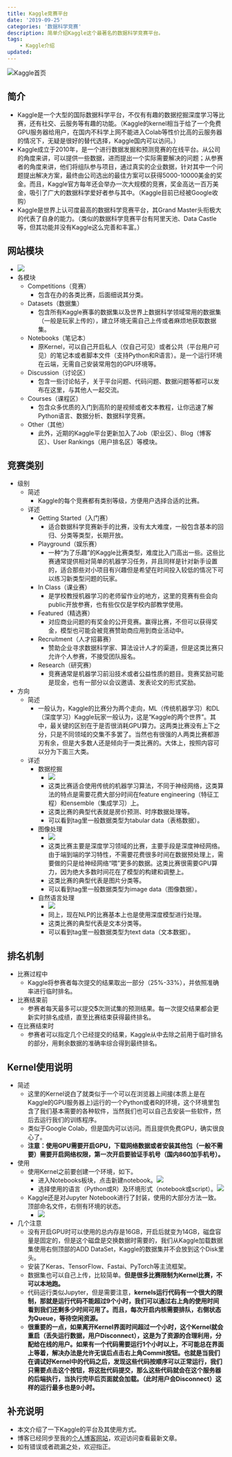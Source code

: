 ```yaml
---
title: Kaggle竞赛平台
date: '2019-09-25'
categories: '数据科学竞赛'
description: 简单介绍Kaggle这个最著名的数据科学竞赛平台。
tags: 
    - Kaggle介绍
updated: 
---
```

<img src='/asset/2019-09-25/kaggle.jpg' alt='Kaggle首页' align="middle" />


## 简介
- Kaggle是一个大型的国际数据科学平台，不仅有有趣的数据挖掘深度学习等比赛，还有社交、云服务等有趣的功能。（Kaggle的kernel相当于给了一个免费GPU服务器给用户，在国内不科学上网不能进入Colab等性价比高的云服务器的情况下，无疑是很好的替代选择，Kaggle国内可以访问。）
- Kaggle成立于2010年，是一个进行数据发掘和预测竞赛的在线平台。从公司的角度来讲，可以提供一些数据，进而提出一个实际需要解决的问题；从参赛者的角度来讲，他们将组队参与项目，通过真实的企业数据，针对其中一个问题提出解决方案，最终由公司选出的最佳方案可以获得5000-10000美金的奖金。而且，Kaggle官方每年还会举办一次大规模的竞赛，奖金高达一百万美金，吸引了广大的数据科学爱好者参与其中。（Kaggle目前已经被Google收购）
- Kaggle是世界上认可度最高的数据科学竞赛平台，其Grand Master头衔极大的代表了自身的能力。（类似的数据科学竞赛平台有阿里天池、Data Castle等，但其功能并没有Kaggle这么完善和丰富。）


## 网站模块
- ![](/asset/2019-09-25/index.png)
- 各模块
  - Competitions（竞赛）
    - 包含在办的各类比赛，后面细说其分类。
  - Datasets（数据集）
    - 包含所有Kaggle赛事的数据集以及世界上数据科学领域常用的数据集（一般是玩家上传的），建立环境无需自己上传或者麻烦地获取数据集。
  - Notebooks（笔记本）
    - 原Kernel，可以自己开启私人（仅自己可见）或者公共（平台用户可见）的笔记本或者脚本文件（支持Python和R语言）。是一个运行环境在云端，无需自己安装常用包的GPU环境等。
  - Discussion（讨论区）
    - 包含一些讨论帖子，关于平台问题、代码问题、数据问题等都可以发布在这里，与其他人一起交流。
  - Courses（课程区）
    - 包含众多优质的入门到高阶的是视频或者文本教程，让你迅速了解Python语言、数据分析、数据科学竞赛。
  - Other（其他）
    - 此外，近期的Kaggle平台更新加入了Job（职业区）、Blog（博客区）、User Rankings（用户排名区）等模块。


## 竞赛类别
- 级别
  - 简述
    - Kaggle的每个竞赛都有类别等级，方便用户选择合适的比赛。
  - 详述
    - Getting Started（入门赛）
      - 适合数据科学竞赛新手的比赛，没有太大难度，一般包含基本的回归、分类等类型，长期开放。
    - Playground（娱乐赛）
      - 一种“为了乐趣”的Kaggle比赛类型，难度比入门高出一些。这些比赛通常提供相对简单的机器学习任务，并且同样是针对新手设置的，适合那些对小项目有兴趣但是希望在时间投入较低的情况下可以练习新类型问题的玩家。
    - In Class（课业赛）
      - 是学校教授机器学习的老师留作业的地方，这里的竞赛有些会向public开放参赛，也有些仅仅是学校内部教学使用。
    - Featured（精选赛）
      - 对应商业问题的有奖金的公开竞赛。赢得比赛，不但可以获得奖金，模型也可能会被竞赛赞助商应用到商业活动中。
    - Recruitment（人才招募赛）
      - 赞助企业寻求数据科学家、算法设计人才的渠道，但是这类比赛只允许个人参赛，不接受团队报名。
    - Research（研究赛）
      - 竞赛通常是机器学习前沿技术或者公益性质的题目。竞赛奖励可能是现金，也有一部分以会议邀请、发表论文的形式奖励。
- 方向
  - 简述
    - 一般认为，Kaggle的比赛分为两个走向，ML（传统机器学习）和DL（深度学习）Kaggle玩家一般认为，这是“Kaggle的两个世界”。其中，最关键的区别在于是否很消耗GPU算力。这两类比赛没有上下之分，只是不同领域的交集不多罢了。当然也有很强的人两类比赛都游刃有余，但是大多数人还是倾向于一类比赛的。大体上，按照内容可以分为下面三大类。
  - 详述
    - 数据挖掘
      - ![](/asset/2019-09-25/dm.png)
      - 这类比赛适合使用传统的机器学习算法，不同于神经网络，这类算法的特点是需要花费大部分时间在feature engineering（特征工程）和ensemble（集成学习）上。
      - 这类比赛的典型代表就是房价预测、时序数据处理等。
      - 可以看到tag里一般数据类型为tabular data（表格数据）。
    - 图像处理
      - ![](/asset/2019-09-25/ip.png)
      - 这类比赛主要是深度学习领域的比赛，主要手段是深度神经网络。由于端到端的学习特性，不需要花费很多时间在数据预处理上，需要做的只是给神经网络“喂”更多的数据。这类比赛很需要GPU算力，因为绝大多数时间花在了模型的构建和调整上。
      - 这类比赛的典型代表是图片分类等。
      - 可以看到tag里一般数据类型为image data（图像数据）。
    - 自然语言处理
      - ![](/asset/2019-09-25/nlp.png)
      - 同上，现在NLP的比赛基本上也是使用深度模型进行处理。
      - 这类比赛的典型代表是文本分类等。
      - 可以看到tag里一般数据类型为text data（文本数据）。


## 排名机制
- 比赛过程中
  - Kaggle将参赛者每次提交的结果取出一部分（25%-33%），并依照准确率进行临时排名。
- 比赛结束前
  - 参赛者每天最多可以提交**5**次测试集的预测结果。每一次提交结果都会更新实时排名成绩，直至比赛结束获得最终排名。
- 在比赛结束时
  - 参赛者可以指定几个已经提交的结果，Kaggle从中去除之前用于临时排名的部分，用剩余数据的准确率综合得到最终排名。


## Kernel使用说明
- 简述
  - 这里的Kernel说白了就类似于一个可以在浏览器上间接(本质上是在Kaggle的GPU服务器上)运行的一个Python或者R的环境，这个环境里包含了我们基本需要的各种软件，当然我们也可以自己去安装一些软件，然后去运行我们的训练程序。
  - 类似于Google Colab，但是国内可以访问。而且提供免费GPU，确实很良心了。
  - **注意：使用GPU需要开启GPU，下载网络数据或者安装其他包（一般不需要）需要开启网络权限，第一次开启要验证手机号（国内860加手机号）。**
- 使用
  - 使用Kernel之前要创建一个环境，如下。
    - 进入Notebooks板块，点击新建notebook。![](/asset/2019-09-25/nb_1.png)
    - 选择使用的语言（Python或R）及环境形式（notebook或script）。![](/asset/2019-09-25/nb_2.png)
  - Kaggle还是对Jupyter Notebook进行了封装，使用的大部分方法一致。顶部命名文件，右侧有环境的状态。
    - ![](/asset/2019-09-25/nb_3.png)
- 几个注意
  - 没有开启GPU时可以使用的总内存是16GB，开启后就变为14GB，磁盘容量是固定的，但是这个磁盘是交换数据时需要的，我们从Kaggle加载数据集使用右侧顶部的ADD DataSet，Kaggle的数据集并不会放到这个Disk里头。
  - 安装了Keras、TensorFlow、Fastai、PyTorch等主流框架。
  - 数据集也可以自己上传，比较简单。**但是很多比赛限制为Kernel比赛，不可以本地跑。**
  - 代码运行类似Jupyter，但是需要注意，**kernels运行代码有一个很大的限制，那就是运行代码不能超过9个小时，我们可以通过右上角的使用时间看到我们还剩多少时间可用了。而且，每次开启内核需要排队，右侧状态为Queue，等待空闲资源。**
  - **很重要的一点，如果离开Kernel界面时间超过一个小时，这个Kernel就会重启（丢失运行数据，用户Disconnect），这是为了资源的合理利用，分配给在线的用户。如果有一个代码需要运行1个小时以上，不可能总在界面上等着，解决办法是允许无误后点击右上角Commit按钮。也就是当我们在调试好Kernel中的代码之后，发现这些代码按顺序可以正常运行，我们只需要点击这个按钮，将这批代码提交，那么这些代码就会在这个服务器的后端执行，当执行完毕后页面就会加载。（此时用户会Disconnect）这样的运行最多也是9小时。**


## 补充说明
- 本文介绍了一下Kaggle的平台及其使用方式。
- 博客已经同步至我的[个人博客网站](https://luanshiyinyang.github.io)，欢迎访问查看最新文章。
- 如有错误或者疏漏之处，欢迎指正。